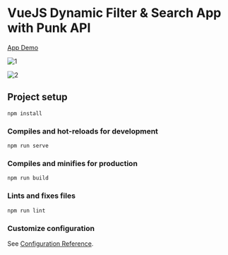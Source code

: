 # VueJS Dynamic Filter & Search App with Punk API

[App Demo](https://vue-punk-api.vercel.app/)

![1](https://user-images.githubusercontent.com/61908293/162910941-d5fe22ba-dc86-4d18-97ed-8085a4e60b19.png)

![2](https://user-images.githubusercontent.com/61908293/162910950-e1786322-bac9-4c2d-b642-8e7f87fb1349.png)


## Project setup
```
npm install
```

### Compiles and hot-reloads for development
```
npm run serve
```

### Compiles and minifies for production
```
npm run build
```

### Lints and fixes files
```
npm run lint
```

### Customize configuration
See [Configuration Reference](https://cli.vuejs.org/config/).
